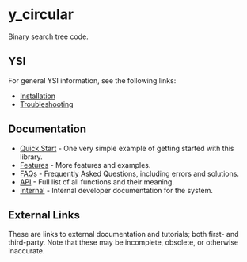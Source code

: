 # y_circular

Binary search tree code.

## YSI

For general YSI information, see the following links:

* [Installation](../installation.md)
* [Troubleshooting](../troubleshooting.md)

## Documentation

* [Quick Start](y_circular/quick-start.md) - One very simple example of getting started with this library.
* [Features](y_circular/features.md) - More features and examples.
* [FAQs](y_circular/faqs.md) - Frequently Asked Questions, including errors and solutions.
* [API](y_circular/api.md) - Full list of all functions and their meaning.
* [Internal](y_circular/internal.md) - Internal developer documentation for the system.

## External Links

These are links to external documentation and tutorials; both first- and third-party.  Note that these may be incomplete, obsolete, or otherwise inaccurate.

